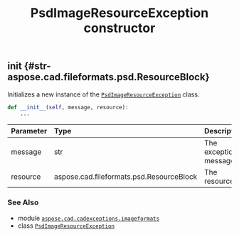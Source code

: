 ﻿---
title: PsdImageResourceException constructor
second_title: Aspose.CAD for Python via .NET API References
description: 
type: docs
weight: 10
url: /aspose.cad.cadexceptions.imageformats/psdimageresourceexception/__init__/
is_root: false
---

## __init__ {#str-aspose.cad.fileformats.psd.ResourceBlock}

Initializes a new instance of the [`PsdImageResourceException`](/cad/python-net/aspose.cad.cadexceptions.imageformats/psdimageresourceexception) class.



```python
def __init__(self, message, resource):
    ...
```


| Parameter | Type | Description |
| :- | :- | :- |
| message | str | The exception message. |
| resource | aspose.cad.fileformats.psd.ResourceBlock | The resource. |



### See Also
* module [`aspose.cad.cadexceptions.imageformats`](../../)
* class [`PsdImageResourceException`](/cad/python-net/aspose.cad.cadexceptions.imageformats/psdimageresourceexception)
